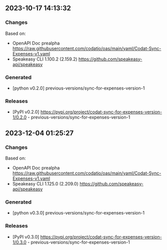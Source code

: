 

## 2023-10-17 14:13:32
### Changes
Based on:
- OpenAPI Doc prealpha https://raw.githubusercontent.com/codatio/oas/main/yaml/Codat-Sync-Expenses-v1.yaml
- Speakeasy CLI 1.100.2 (2.159.2) https://github.com/speakeasy-api/speakeasy
### Generated
- [python v0.2.0] previous-versions/sync-for-expenses-version-1
### Releases
- [PyPI v0.2.0] https://pypi.org/project/codat-sync-for-expenses-version-1/0.2.0 - previous-versions/sync-for-expenses-version-1

## 2023-12-04 01:25:27
### Changes
Based on:
- OpenAPI Doc prealpha https://raw.githubusercontent.com/codatio/oas/main/yaml/Codat-Sync-Expenses-v1.yaml
- Speakeasy CLI 1.125.0 (2.209.0) https://github.com/speakeasy-api/speakeasy
### Generated
- [python v0.3.0] previous-versions/sync-for-expenses-version-1
### Releases
- [PyPI v0.3.0] https://pypi.org/project/codat-sync-for-expenses-version-1/0.3.0 - previous-versions/sync-for-expenses-version-1